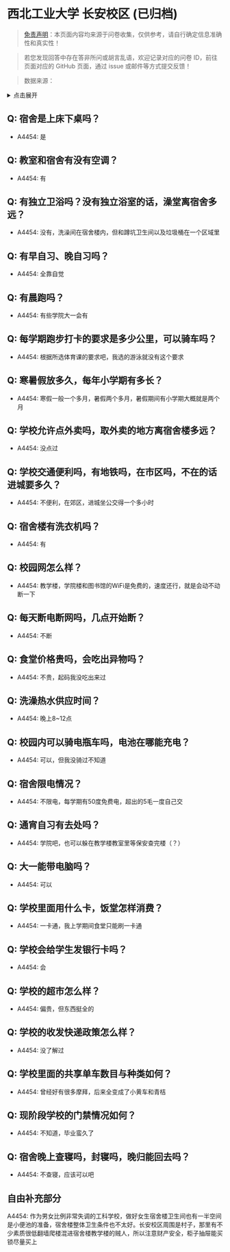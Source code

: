 # 西北工业大学 长安校区 (已归档)

> [免责声明](https://colleges.chat/#_3)：本页面内容均来源于问卷收集，仅供参考，请自行确定信息准确性和真实性！

> 若您发现回答中存在答非所问或胡言乱语，欢迎记录对应的问卷 ID，前往页面对应的 GitHub 页面，通过 issue 或邮件等方式提交反馈！

> 数据来源：

<details><summary>点击展开</summary>
<ul>
<li>A4454: 匿名 (2022 年 06 月)</li>
</ul>
</details>

## Q: 宿舍是上床下桌吗？

- A4454: 是

## Q: 教室和宿舍有没有空调？

- A4454: 有

## Q: 有独立卫浴吗？没有独立浴室的话，澡堂离宿舍多远？

- A4454: 没有，洗澡间在宿舍楼内，但和蹲坑卫生间以及垃圾桶在一个区域里

## Q: 有早自习、晚自习吗？

- A4454: 全靠自觉

## Q: 有晨跑吗？

- A4454: 有些学院大一会有

## Q: 每学期跑步打卡的要求是多少公里，可以骑车吗？

- A4454: 根据所选体育课的要求吧，我选的游泳就没有这个要求

## Q: 寒暑假放多久，每年小学期有多长？

- A4454: 寒假一般一个多月，暑假两个多月，暑假期间有小学期大概就是两个月

## Q: 学校允许点外卖吗，取外卖的地方离宿舍楼多远？

- A4454: 没点过

## Q: 学校交通便利吗，有地铁吗，在市区吗，不在的话进城要多久？

- A4454: 不便利，在郊区，进城坐公交得一个多小时

## Q: 宿舍楼有洗衣机吗？

- A4454: 有

## Q: 校园网怎么样？

- A4454: 教学楼，学院楼和图书馆的WiFi是免费的，速度还行，就是会动不动断一下

## Q: 每天断电断网吗，几点开始断？

- A4454: 不断

## Q: 食堂价格贵吗，会吃出异物吗？

- A4454: 不贵，起码我没吃出来过

## Q: 洗澡热水供应时间？

- A4454: 晚上8\~12点

## Q: 校园内可以骑电瓶车吗，电池在哪能充电？

- A4454: 可以，但我没骑过不知道

## Q: 宿舍限电情况？

- A4454: 不限电，每学期有50度免费电，超出的5毛一度自己交

## Q: 通宵自习有去处吗？

- A4454: 学院吧，也可以躲在教学楼教室里等保安查完楼（？）

## Q: 大一能带电脑吗？

- A4454: 可以

## Q: 学校里面用什么卡，饭堂怎样消费？

- A4454: 一卡通，我上学期间食堂只能刷一卡通

## Q: 学校会给学生发银行卡吗？

- A4454: 会

## Q: 学校的超市怎么样？

- A4454: 偏贵，但东西挺全的

## Q: 学校的收发快递政策怎么样？

- A4454: 没了解过

## Q: 学校里面的共享单车数目与种类如何？

- A4454: 曾经好有很多摩拜，后来全变成了小黄车和青桔

## Q: 现阶段学校的门禁情况如何？

- A4454: 不知道，毕业蛮久了

## Q: 宿舍晚上查寝吗，封寝吗，晚归能回去吗？

- A4454: 不查寝，应该可以吧

## 自由补充部分

A4454: 作为男女比例非常失调的工科学校，做好女生宿舍楼卫生间也有一半空间是小便池的准备，宿舍楼整体卫生条件也不太好。长安校区周围是村子，那里有不少素质很低翻墙爬楼混进宿舍楼教学楼的贼人，所以注意财产安全，柜子抽屉能买锁尽量买上